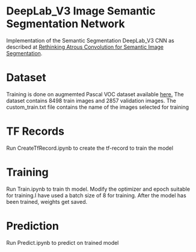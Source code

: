 # DeepLab_V3 Image Semantic Segmentation Network

Implementation of the Semantic Segmentation DeepLab_V3 CNN as described at [Rethinking Atrous Convolution for Semantic Image Segmentation](https://arxiv.org/pdf/1706.05587.pdf).

# Dataset
Training is done on augmemted Pascal VOC dataset available [here.](http://home.bharathh.info/pubs/codes/SBD/download.html) 
The dataset contains 8498 train images and 2857 validation images. The custom_train.txt file contains the name of the images selected for training

# TF Records
Run CreateTfRecord.ipynb to create the tf-record to train the model

# Training
Run Train.ipynb to train th model. Modify the optimizer and epoch suitable for training.I have used a batch size of 8 for training. After the model has been trained, weights get saved.

# Prediction
Run Predict.ipynb to predict on trained model

